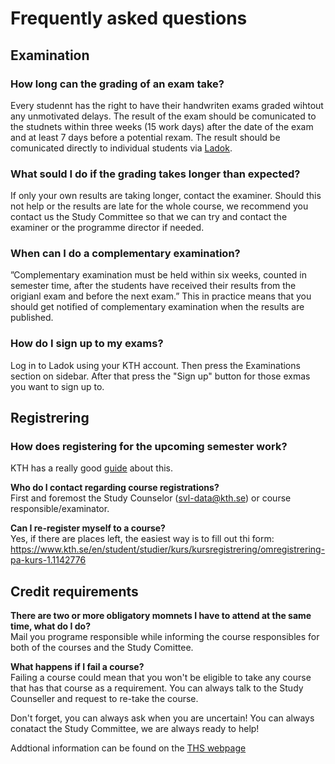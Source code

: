 # Frequently asked questions

## Examination

### How long can the grading of an exam take?
Every studennt has the right to have their handwriten exams graded wihtout any unmotivated delays. The result of the exam should be comunicated to the studnets within three weeks (15 work days) after the date of the exam and at least 7 days before a potential rexam. The result should be comunicated directly to individual students via [Ladok](https://www.student.ladok.se/student/app/studentwebb/).

### What sould I do if the grading takes longer than expected?
If only your own results are taking longer, contact the examiner. Should this not help or the results are late for the whole course, we recommend you contact us the Study Committee so that we can try and contact the examiner or the programme director if needed.

### When can I do a complementary examination?
”Complementary examination must be held within six weeks, counted in semester time, after the students have received their results from the origianl exam and before the next exam.” This in practice means that you should get notified of complementary examination when the results are published.

### How do I sign up to my exams?
Log in to Ladok using your KTH account. Then press the Examinations section on sidebar. After that press the "Sign up" button for those exmas you want to sign up to.

## Registrering

### How does registering for the upcoming semester work?
KTH has a really good [guide](https://www.kth.se/en/student/studier/val/valja-kurs-1.316312) about this.

**Who do I contact regarding course registrations?**  
First and foremost the Study Counselor (<svl-data@kth.se>) or course responsible/examinator.

**Can I re-register myself to a course?**  
Yes, if there are places left, the easiest way is to fill out thi form:
<https://www.kth.se/en/student/studier/kurs/kursregistrering/omregistrering-pa-kurs-1.1142776>

## Credit requirements

**There are two or more obligatory momnets I have to attend at the same time, what do I do?**  
Mail you programe responsible while informing the course responsibles for both of the courses and the Study Comittee.

**What happens if I fail a course?**  
Failing a course could mean that you won't be eligible to take any course that has that course as a requirement. You can always talk to the Study Counseller and request to re-take the course.

Don't forget, you can always ask when you are uncertain! You can always conatact the Study Committee, we are always ready to help!

Addtional information can be found on the [THS webpage](https://thskth.se/en/education)
